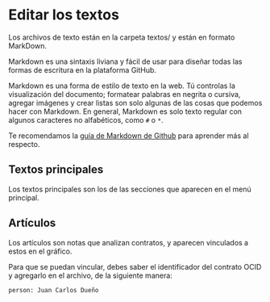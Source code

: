 # Editar los textos

Los archivos de texto están en la carpeta textos/ y están en formato MarkDown.

Markdown es una sintaxis liviana y fácil de usar para diseñar todas las formas de escritura en la plataforma GitHub.

Markdown es una forma de estilo de texto en la web. Tú controlas la visualización del documento; formatear palabras en negrita o cursiva, agregar imágenes y crear listas son solo algunas de las cosas que podemos hacer con Markdown. En general, Markdown es solo texto regular con algunos caracteres no alfabéticos, como `#` o `*`.

Te recomendamos la [guía de Markdown de Github](https://guides.github.com/features/mastering-markdown/#GitHub-flavored-markdown) para aprender más al respecto.

## Textos principales

Los textos principales son los de las secciones que aparecen en el menú principal.

## Artículos

Los artículos son notas que analizan contratos, y aparecen vinculados a estos en el gráfico.

Para que se puedan vincular, debes saber el identificador del contrato OCID y agregarlo en el archivo, de la siguiente manera:

```
person: Juan Carlos Dueño
```